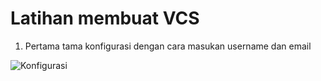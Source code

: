 # Latihan membuat VCS

1. Pertama tama konfigurasi dengan cara masukan username dan email

![Konfigurasi](https://user-images.githubusercontent.com/115516820/195136379-e2e30161-46e0-48c0-ba1b-07e13864747e.jpg)

